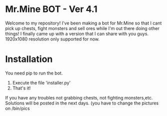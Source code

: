 # Mr.Mine BOT - Ver 4.1

Welcome to my repository! I've been making a bot for Mr.Mine so that I cant pick up chests, fight monsters and sell ores while I'm out there doing other things!
I finally came up with a version that I can share with you guys.
1920x1080 resolution only supported for now.

# Installation
You need pip to run the bot.

1) Execute the file 'installer.py'
2) That's it!

If you have any troubles not grabbing chests, not fighting monsters,etc. Solutions will be posted in the next days. (you have to change the pictures on /bin/pics
